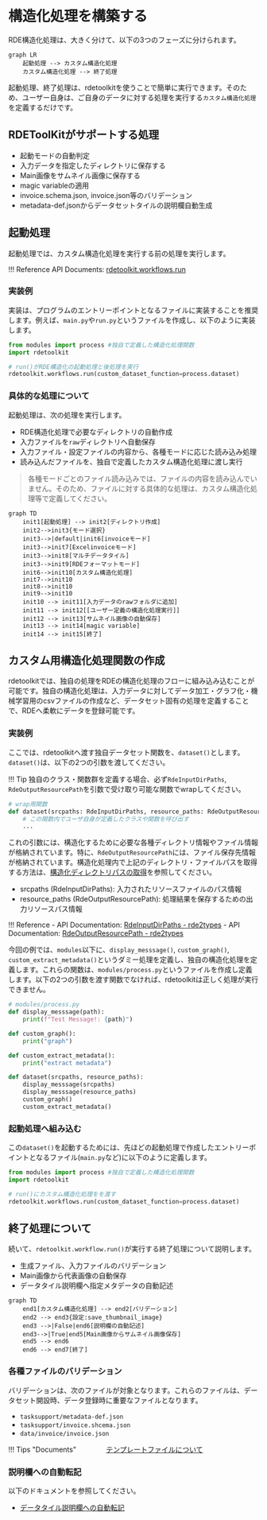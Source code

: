 # 構造化処理を構築する

RDE構造化処理は、大きく分けて、以下の3つのフェーズに分けられます。

```mermaid
graph LR
    起動処理 --> カスタム構造化処理
    カスタム構造化処理 --> 終了処理
```

起動処理、終了処理は、rdetoolkitを使うことで簡単に実行できます。そのため、ユーザー自身は、ご自身のデータに対する処理を実行する`カスタム構造化処理`を定義するだけです。

## RDEToolKitがサポートする処理

- 起動モードの自動判定
- 入力データを指定したディレクトリに保存する
- Main画像をサムネイル画像に保存する
- magic variableの適用
- invoice.schema.json, invoice.json等のバリデーション
- metadata-def.jsonからデータセットタイルの説明欄自動生成

## 起動処理

起動処理では、カスタム構造化処理を実行する前の処理を実行します。

!!! Reference
    API Documents: [rdetoolkit.workflows.run](rdetoolkit/workflows.md/#run)

### 実装例

実装は、プログラムのエントリーポイントとなるファイルに実装することを推奨します。例えば、`main.py`や`run.py`というファイルを作成し、以下のように実装します。

```python
from modules import process #独自で定義した構造化処理関数
import rdetoolkit

# run()がRDE構造化の起動処理と後処理を実行
rdetoolkit.workflows.run(custom_dataset_function=process.dataset)
```

### 具体的な処理について

起動処理は、次の処理を実行します。

- RDE構造化処理で必要なディレクトリの自動作成
- 入力ファイルを`raw`ディレクトリへ自動保存
- 入力ファイル・設定ファイルの内容から、各種モードに応じた読み込み処理
- 読み込んだファイルを、独自で定義したカスタム構造化処理に渡し実行

> 各種モードごとのファイル読み込みでは、ファイルの内容を読み込んでいません。そのため、ファイルに対する具体的な処理は、カスタム構造化処理等で定義してください。

```mermaid
graph TD
    init1[起動処理] --> init2[ディレクトリ作成]
    init2-->init3{モード選択}
    init3-->|default|init6[invoiceモード]
    init3-->init7[Excelinvoiceモード]
    init3-->init8[マルチデータタイル]
    init3-->init9[RDEフォーマットモード]
    init6-->init10[カスタム構造化処理]
    init7-->init10
    init8-->init10
    init9-->init10
    init10 --> init11[入力データのrawフォルダに追加]
    init11 --> init12[[ユーザー定義の構造化処理実行]]
    init12 --> init13[サムネイル画像の自動保存]
    init13 --> init14[magic variable]
    init14 --> init15[終了]
```

## カスタム用構造化処理関数の作成

rdetoolkitでは、独自の処理をRDEの構造化処理のフローに組み込み込むことが可能です。独自の構造化処理は、入力データに対してデータ加工・グラフ化・機械学習用のcsvファイルの作成など、データセット固有の処理を定義することで、RDEへ柔軟にデータを登録可能です。

### 実装例

ここでは、rdetoolkitへ渡す独自データセット関数を、`dataset()`とします。`dataset()`は、以下の2つの引数を渡してください。

!!! Tip
    独自のクラス・関数群を定義する場合、必ず`RdeInputDirPaths`, `RdeOutputResourcePath`を引数で受け取り可能な関数でwrapしてください。

```python
# wrap用関数
def dataset(srcpaths: RdeInputDirPaths, resource_paths: RdeOutputResourcePath):
    # この関数内でユーザ自身が定義したクラスや関数を呼び出す
    ...
```

これの引数には、構造化するために必要な各種ディレクトリ情報やファイル情報が格納されています。特に、`RdeOutputResourcePath`には、ファイル保存先情報が格納されています。構造化処理内で上記のディレクトリ・ファイルパスを取得する方法は、[構造化ディレクトリパスの取得](rdepath.md)を参照してください。

- srcpaths (RdeInputDirPaths): 入力されたリソースファイルのパス情報
- resource_paths (RdeOutputResourcePath): 処理結果を保存するための出力リソースパス情報

!!! Reference
    - API Documentation: [RdeInputDirPaths - rde2types](rdetoolkit/models/rde2types.md/#rdeinputdirpaths)
    - API Documentation: [RdeOutputResourcePath - rde2types](rdetoolkit/models/rde2types.md/#rdeoutputresourcepath)

今回の例では、`modules`以下に、`display_messsage()`, `custom_graph()`, `custom_extract_metadata()`というダミー処理を定義し、独自の構造化処理を定義します。これらの関数は、`modules/process.py`というファイルを作成し定義します。以下の2つの引数を渡す関数でなければ、rdetoolkitは正しく処理が実行できません。

```python
# modules/process.py
def display_messsage(path):
    print(f"Test Message!: {path}")

def custom_graph():
    print("graph")

def custom_extract_metadata():
    print("extract metadata")

def dataset(srcpaths, resource_paths):
    display_messsage(srcpaths)
    display_messsage(resource_paths)
    custom_graph()
    custom_extract_metadata()
```

### 起動処理へ組み込む

この`dataset()`を起動するためには、先ほどの起動処理で作成したエントリーポイントとなるファイル(`main.py`など)に以下のように定義します。

```python
from modules import process #独自で定義した構造化処理関数
import rdetoolkit

# run()にカスタム構造化処理をを渡す
rdetoolkit.workflows.run(custom_dataset_function=process.dataset)
```

## 終了処理について

続いて、`rdetoolkit.workflow.run()`が実行する終了処理について説明します。

- 生成ファイル、入力ファイルのバリデーション
- Main画像から代表画像の自動保存
- データタイル説明欄へ指定メタデータの自動記述

```mermaid
graph TD
    end1[カスタム構造化処理] --> end2[バリデーション]
    end2 --> end3{設定:save_thumbnail_image}
    end3 -->|False|end6[説明欄の自動記述]
    end3-->|True|end5[Main画像からサムネイル画像保存]
    end5 --> end6
    end6 --> end7[終了]
```

### 各種ファイルのバリデーション

バリデーションは、次のファイルが対象となります。これらのファイルは、データセット開設時、データ登録時に重要なファイルとなります。

- `tasksupport/metadata-def.json`
- `tasksupport/invoice.shcema.json`
- `data/invoice/invoice.json`

!!! Tips "Documents"
　　　　[テンプレートファイルについて](../metadata_definition_file.md)

### 説明欄への自動転記

以下のドキュメントを参照してください。

- [データタイル説明欄への自動転記](feature_description.md)
